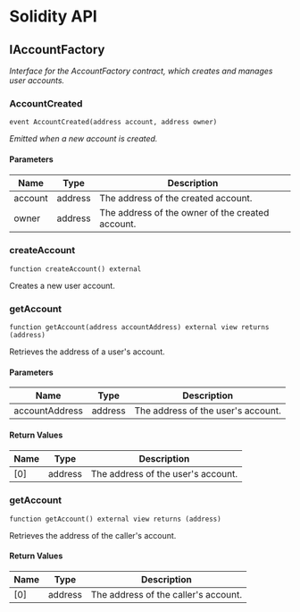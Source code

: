 # Solidity API

## IAccountFactory

_Interface for the AccountFactory contract, which creates and manages user accounts._

### AccountCreated

```solidity
event AccountCreated(address account, address owner)
```

_Emitted when a new account is created._

#### Parameters

| Name | Type | Description |
| ---- | ---- | ----------- |
| account | address | The address of the created account. |
| owner | address | The address of the owner of the created account. |

### createAccount

```solidity
function createAccount() external
```

Creates a new user account.

### getAccount

```solidity
function getAccount(address accountAddress) external view returns (address)
```

Retrieves the address of a user's account.

#### Parameters

| Name | Type | Description |
| ---- | ---- | ----------- |
| accountAddress | address | The address of the user's account. |

#### Return Values

| Name | Type | Description |
| ---- | ---- | ----------- |
| [0] | address | The address of the user's account. |

### getAccount

```solidity
function getAccount() external view returns (address)
```

Retrieves the address of the caller's account.

#### Return Values

| Name | Type | Description |
| ---- | ---- | ----------- |
| [0] | address | The address of the caller's account. |

